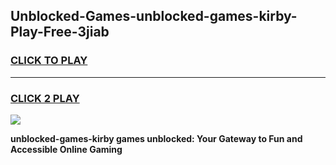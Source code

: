 
## Unblocked-Games-unblocked-games-kirby-Play-Free-3jiab
<h3>
<a href="https://premium76.site?title=unblocked-games-kirby&ref=09A">CLICK TO PLAY</a></h3>
<hr>

<h3>
<a href="https://premium76.site?title=unblocked-games-kirby&ref=09A">CLICK 2 PLAY</a>
  
</h3>

<a href="https://premium76.site?title=unblocked-games-kirby&ref=09A"><img src="https://clearcache.store/games.png"></a>


**unblocked-games-kirby games unblocked: Your Gateway to Fun and Accessible Online Gaming**

